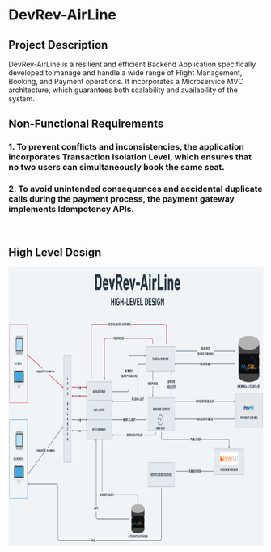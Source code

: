 # DevRev-AirLine
## Project Description
DevRev-AirLine is a resilient and efficient Backend Application specifically developed to manage and handle a wide range of Flight Management, Booking, and Payment operations. It incorporates a Microservice MVC architecture, which guarantees both scalability and availability of the system.


## Non-Functional Requirements

### 1. To prevent conflicts and inconsistencies, the application incorporates **Transaction Isolation Level**, which ensures that no two users can simultaneously book the same seat.

### 2. To avoid unintended consequences and accidental duplicate calls during the payment process, the payment gateway implements **Idempotency APIs**.

</br>

## High Level Design 

<img src="./DevRev-AirLine.png"  width="1400" height="550">

